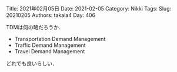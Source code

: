 ﻿Title: 2021年02月05日
Date: 2021-02-05
Category: Nikki
Tags: 
Slug: 20210205
Authors: takala4
Day: 406




TDMは何の略だろうか．


* Transportation Demand Management
* Traffic Demand Management
* Travel Demand Management


どれでも良いらしい．


